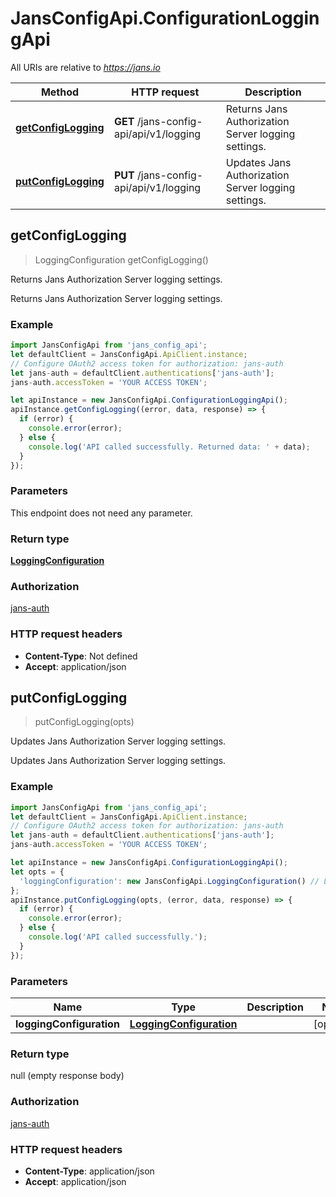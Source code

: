 # JansConfigApi.ConfigurationLoggingApi

All URIs are relative to *https://jans.io*

Method | HTTP request | Description
------------- | ------------- | -------------
[**getConfigLogging**](ConfigurationLoggingApi.md#getConfigLogging) | **GET** /jans-config-api/api/v1/logging | Returns Jans Authorization Server logging settings.
[**putConfigLogging**](ConfigurationLoggingApi.md#putConfigLogging) | **PUT** /jans-config-api/api/v1/logging | Updates Jans Authorization Server logging settings.



## getConfigLogging

> LoggingConfiguration getConfigLogging()

Returns Jans Authorization Server logging settings.

Returns Jans Authorization Server logging settings.

### Example

```javascript
import JansConfigApi from 'jans_config_api';
let defaultClient = JansConfigApi.ApiClient.instance;
// Configure OAuth2 access token for authorization: jans-auth
let jans-auth = defaultClient.authentications['jans-auth'];
jans-auth.accessToken = 'YOUR ACCESS TOKEN';

let apiInstance = new JansConfigApi.ConfigurationLoggingApi();
apiInstance.getConfigLogging((error, data, response) => {
  if (error) {
    console.error(error);
  } else {
    console.log('API called successfully. Returned data: ' + data);
  }
});
```

### Parameters

This endpoint does not need any parameter.

### Return type

[**LoggingConfiguration**](LoggingConfiguration.md)

### Authorization

[jans-auth](../README.md#jans-auth)

### HTTP request headers

- **Content-Type**: Not defined
- **Accept**: application/json


## putConfigLogging

> putConfigLogging(opts)

Updates Jans Authorization Server logging settings.

Updates Jans Authorization Server logging settings.

### Example

```javascript
import JansConfigApi from 'jans_config_api';
let defaultClient = JansConfigApi.ApiClient.instance;
// Configure OAuth2 access token for authorization: jans-auth
let jans-auth = defaultClient.authentications['jans-auth'];
jans-auth.accessToken = 'YOUR ACCESS TOKEN';

let apiInstance = new JansConfigApi.ConfigurationLoggingApi();
let opts = {
  'loggingConfiguration': new JansConfigApi.LoggingConfiguration() // LoggingConfiguration | 
};
apiInstance.putConfigLogging(opts, (error, data, response) => {
  if (error) {
    console.error(error);
  } else {
    console.log('API called successfully.');
  }
});
```

### Parameters


Name | Type | Description  | Notes
------------- | ------------- | ------------- | -------------
 **loggingConfiguration** | [**LoggingConfiguration**](LoggingConfiguration.md)|  | [optional] 

### Return type

null (empty response body)

### Authorization

[jans-auth](../README.md#jans-auth)

### HTTP request headers

- **Content-Type**: application/json
- **Accept**: application/json

